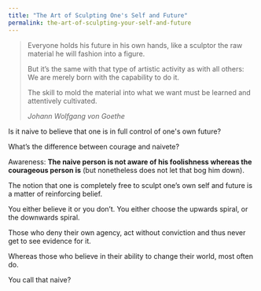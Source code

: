 ```yaml
---
title: "The Art of Sculpting One's Self and Future"
permalink: the-art-of-sculpting-your-self-and-future
---
```

> Everyone holds his future in his own hands, like a sculptor the raw material he will fashion into a figure.
> 
> But it’s the same with that type of artistic activity as with all others: We are merely born with the capability to do it.
> 
> The skill to mold the material into what we want must be learned and attentively cultivated.
> 
> <cite>Johann Wolfgang von Goethe</cite>

Is it naive to believe that one is in full control of one's own future?

What’s the difference between courage and naivete?

Awareness: **The naive person is not aware of his foolishness whereas the courageous person is** (but nonetheless does not let that bog him down).

The notion that one is completely free to sculpt one’s own self and future is a matter of reinforcing belief.

You either believe it or you don’t. You either choose the upwards spiral, or the downwards spiral.

Those who deny their own agency, act without conviction and thus never get to see evidence for it.

Whereas those who believe in their ability to change their world, most often do.

You call that naive?